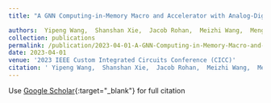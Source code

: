 ```yaml
---
title: "A GNN Computing-in-Memory Macro and Accelerator with Analog-Digital Hybrid Transformation and CAMenabled Search-reduce"

authors:  Yipeng Wang,  Shanshan Xie,  Jacob Rohan,  Meizhi Wang,  Mengtian Yang,  **Sirish Oruganti**,  Jaydeep Kulkarni
collection: publications
permalink: /publication/2023-04-01-A-GNN-Computing-in-Memory-Macro-and-Accelerator-with-Analog-Digital-Hybrid-Transformation-and-CAMenabled-Search-reduce
date: 2023-04-01
venue: '2023 IEEE Custom Integrated Circuits Conference (CICC)'
citation: ' Yipeng Wang,  Shanshan Xie,  Jacob Rohan,  Meizhi Wang,  Mengtian Yang,  **Sirish Oruganti**,  Jaydeep Kulkarni, &quot;A GNN Computing-in-Memory Macro and Accelerator with Analog-Digital Hybrid Transformation and CAMenabled Search-reduce.&quot; 2023 IEEE Custom Integrated Circuits Conference (CICC), 2023.'
---
```

Use [Google Scholar](https://scholar.google.com/scholar?q=A+GNN+Computing+in+Memory+Macro+and+Accelerator+with+Analog+Digital+Hybrid+Transformation+and+CAMenabled+Search+reduce){:target="_blank"} for full citation